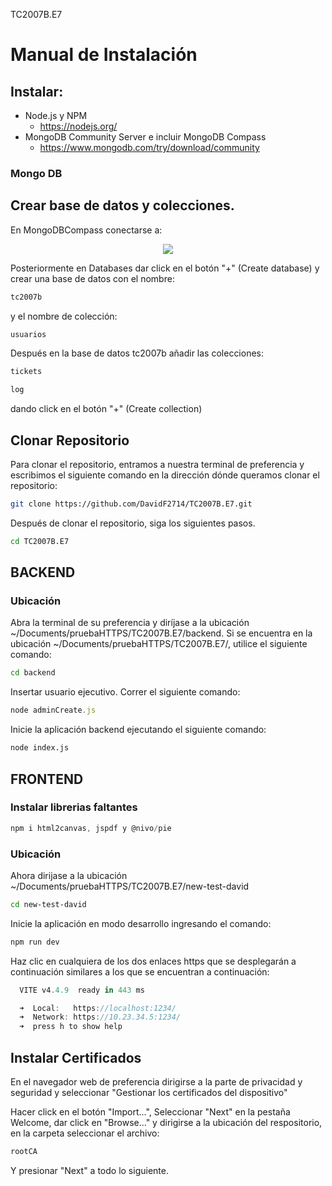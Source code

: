 TC2007B.E7
# Manual de Instalación

## Instalar:
- Node.js y NPM
  - https://nodejs.org/
- MongoDB Community Server e incluir MongoDB Compass
  - https://www.mongodb.com/try/download/community
 
### Mongo DB 

## Crear base de datos y colecciones. 
En MongoDBCompass conectarse a:
<div>
<p style = 'text-align:center;'>
<img src="https://pbs.twimg.com/media/EiAAHfoU4AADis4?format=jpg&name=small">
</p>
</div>

Posteriormente en Databases dar click en el botón "+" (Create database)
y crear una base de datos con el nombre:
```sh
tc2007b 
```
y el nombre de colección:
```sh
usuarios
```
Después en la base de datos tc2007b añadir las colecciones:
```sh
tickets
```
```sh
log
```
dando click en el botón "+" (Create collection)


## Clonar Repositorio 

Para clonar el repositorio, entramos a nuestra terminal de preferencia y escribimos el siguiente comando en la dirección dónde queramos clonar el repositorio:

```sh
git clone https://github.com/DavidF2714/TC2007B.E7.git
```

Después de clonar el repositorio, siga los siguientes pasos.

```sh
cd TC2007B.E7
```

## BACKEND 

### Ubicación

Abra la terminal de su preferencia y diríjase a la ubicación ~/Documents/pruebaHTTPS/TC2007B.E7/backend.
Si se encuentra en la ubicación ~/Documents/pruebaHTTPS/TC2007B.E7/, utilice el siguiente comando:

```sh
cd backend
```

Insertar usuario ejecutivo.
Correr el siguiente comando:

```js
node adminCreate.js
```

Inicie la aplicación backend ejecutando el siguiente comando:

```sh
node index.js
```

## FRONTEND

### Instalar librerias faltantes

```js
npm i html2canvas, jspdf y @nivo/pie
```

### Ubicación

Ahora dirijase a la ubicación ~/Documents/pruebaHTTPS/TC2007B.E7/new-test-david
```sh
cd new-test-david
```

Inicie la aplicación en modo desarrollo ingresando el comando:

```sh
npm run dev
```

Haz clic en cualquiera de los dos enlaces https que se desplegarán a continuación similares a los que se encuentran a continuación:

```js
  VITE v4.4.9  ready in 443 ms

  ➜  Local:   https://localhost:1234/
  ➜  Network: https://10.23.34.5:1234/
  ➜  press h to show help
```

## Instalar Certificados 

En el navegador web de preferencia dirigirse a la parte de privacidad y seguridad y seleccionar "Gestionar los certificados del dispositivo"

Hacer click en el botón "Import...", Seleccionar "Next" en la pestaña Welcome, dar click en "Browse..." y dirigirse a la ubicación del respositorio, en la carpeta seleccionar el archivo:

```sh
rootCA
```
Y presionar "Next" a todo lo siguiente.

